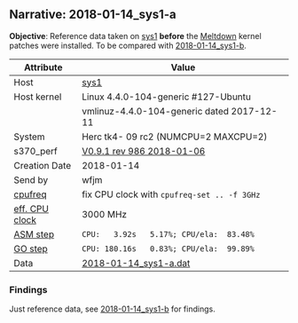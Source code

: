 ## Narrative: 2018-01-14_sys1-a

**Objective**: Reference data taken on [sys1](hostinfo_sys1.md) **before** the
[Meltdown](https://en.wikipedia.org/wiki/Meltdown_(security_vulnerability))
kernel patches were installed.
To be compared with [ 2018-01-14_sys1-b]( 2018-01-14_sys1-b.md).

| Attribute | Value |
| --------- | ----- |
| Host   | [sys1](hostinfo_sys1.md) |
| Host kernel | Linux 4.4.0-104-generic #127-Ubuntu |
|             | vmlinuz-4.4.0-104-generic dated 2017-12-11 |
| System | Herc tk4- 09 rc2 (NUMCPU=2 MAXCPU=2) |
| s370_perf | [V0.9.1  rev  986  2018-01-06](https://github.com/wfjm/s370-perf/blob/8a90021/codes/s370_perf.asm) |
| Creation Date | 2018-01-14 |
| Send by | wfjm |
| [cpufreq](README_narr.md#user-content-cpufreq) | fix CPU clock with `cpufreq-set .. -f 3GHz` |
| [eff. CPU clock](README_narr.md#user-content-effclk) | 3000 MHz |
| [ASM step](README_narr.md#user-content-asm) | `CPU:   3.92s   5.17%; CPU/ela:  83.48%` |
| [GO step](README_narr.md#user-content-go)   | `CPU: 180.16s   0.83%; CPU/ela:  99.89%` |
| Data | [2018-01-14_sys1-a.dat](../data/2018-01-14_sys1-a.dat) |

### <a id="find">Findings</a>

Just reference data, see [2018-01-14_sys1-b](2018-01-14_sys1-b.md) for findings.
